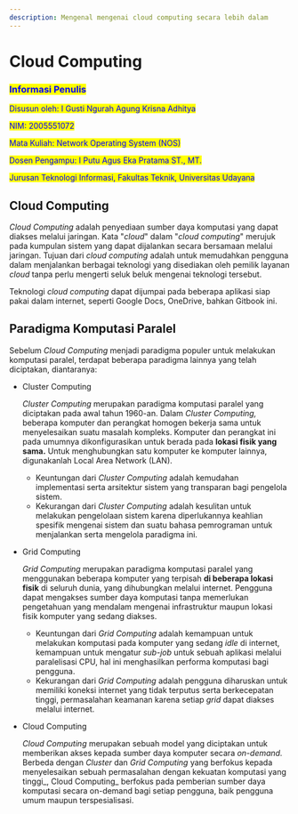 ```yaml
---
description: Mengenal mengenai cloud computing secara lebih dalam
---
```


# Cloud Computing

### <mark style="color:blue;">Informasi Penulis</mark>

<mark style="color:blue;">Disusun oleh: I Gusti Ngurah Agung Krisna Adhitya</mark>&#x20;

<mark style="color:blue;">NIM: 2005551072</mark>

<mark style="color:blue;">Mata Kuliah: Network Operating System (NOS)</mark>

<mark style="color:blue;">Dosen Pengampu: I Putu Agus Eka Pratama ST., MT.</mark>

<mark style="color:blue;">Jurusan Teknologi Informasi, Fakultas Teknik, Universitas Udayana</mark>

## Cloud Computing

_Cloud Computing_ adalah penyediaan sumber daya komputasi yang dapat diakses melalui jaringan. Kata "_cloud_" dalam "_cloud computing_" merujuk pada kumpulan sistem yang dapat dijalankan secara bersamaan melalui jaringan. Tujuan dari _cloud_ _computing_ adalah untuk memudahkan pengguna dalam menjalankan berbagai teknologi yang disediakan oleh pemilik layanan _cloud_ tanpa perlu mengerti seluk beluk mengenai teknologi tersebut.&#x20;

Teknologi _cloud computing_ dapat dijumpai pada beberapa aplikasi siap pakai dalam internet, seperti Google Docs, OneDrive, bahkan Gitbook ini.&#x20;

## Paradigma Komputasi Paralel

Sebelum _Cloud Computing_ menjadi paradigma populer untuk melakukan komputasi paralel, terdapat beberapa paradigma lainnya yang telah diciptakan, diantaranya:

*   Cluster Computing

    _Cluster Computing_ merupakan paradigma komputasi paralel yang diciptakan pada awal tahun 1960-an. Dalam _Cluster Computing,_ beberapa komputer dan perangkat homogen bekerja sama untuk menyelesaikan suatu masalah kompleks. Komputer dan perangkat ini pada umumnya dikonfigurasikan untuk berada pada **lokasi fisik yang sama.** Untuk menghubungkan satu komputer ke komputer lainnya, digunakanlah Local Area Network (LAN). &#x20;

    * Keuntungan dari _Cluster Computing_ adalah kemudahan implementasi serta arsitektur sistem yang transparan bagi pengelola sistem.&#x20;
    * Kekurangan dari _Cluster Computing_ adalah kesulitan untuk melakukan pengelolaan sistem karena diperlukannya keahlian spesifik mengenai sistem dan suatu bahasa pemrograman untuk menjalankan serta mengelola paradigma ini.
*   Grid Computing

    _Grid Computing_ merupakan paradigma komputasi paralel yang menggunakan beberapa komputer yang terpisah **di beberapa lokasi fisik** di seluruh dunia, yang dihubungkan melalui internet. Pengguna dapat mengakses sumber daya komputasi tanpa memerlukan pengetahuan yang mendalam mengenai infrastruktur maupun lokasi fisik komputer yang sedang diakses.&#x20;

    * Keuntungan dari _Grid Computing_ adalah kemampuan untuk melakukan komputasi pada komputer yang sedang _idle_ di internet, kemampuan untuk mengatur _sub-job_ untuk sebuah aplikasi melalui paralelisasi CPU, hal ini menghasilkan performa komputasi bagi pengguna.
    * Kekurangan dari _Grid Computing_ adalah pengguna diharuskan untuk memiliki koneksi internet yang tidak terputus serta berkecepatan tinggi, permasalahan keamanan karena setiap _grid_ dapat diakses melalui internet.&#x20;
*   Cloud Computing

    _Cloud Computing_ merupakan sebuah model yang diciptakan untuk memberikan akses kepada sumber daya komputer secara _on-demand._ Berbeda dengan _Cluster_ dan _Grid Computing_ yang berfokus kepada menyelesaikan sebuah permasalahan dengan kekuatan komputasi yang tinggi_, Cloud Computing_ berfokus pada pemberian sumber daya komputasi secara on-demand bagi setiap pengguna, baik pengguna umum maupun terspesialisasi.&#x20;
